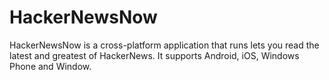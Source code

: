 HackerNewsNow
=============

HackerNewsNow is a cross-platform application that runs lets you read the latest and greatest of HackerNews. It supports Android, iOS, Windows Phone and Window.
